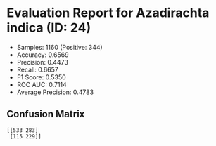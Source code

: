 # Evaluation Report for Azadirachta indica (ID: 24)
- Samples: 1160 (Positive: 344)
- Accuracy: 0.6569
- Precision: 0.4473
- Recall: 0.6657
- F1 Score: 0.5350
- ROC AUC: 0.7114
- Average Precision: 0.4783

## Confusion Matrix
```
[[533 283]
 [115 229]]
```